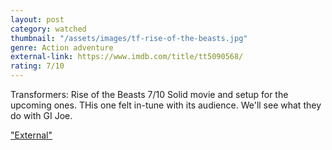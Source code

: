 ```yaml
---
layout: post
category: watched
thumbnail: "/assets/images/tf-rise-of-the-beasts.jpg"
genre: Action adventure
external-link: https://www.imdb.com/title/tt5090568/
rating: 7/10
---
```

Transformers: Rise of the Beasts
7/10
Solid movie and setup for the upcoming ones. THis one felt in-tune with its audience. We'll see what they do with GI Joe.

["External"](https://www.imdb.com/title/tt5090568/)